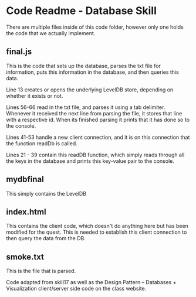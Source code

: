 # Code Readme - Database Skill

There are multiple files inside of this code folder, however only one holds the code that we actually implement.

## final.js
This is the code that sets up the database, parses the txt file for information, puts this information in the database, and then queries this data.

Line 13 creates or opens the underlying LevelDB store, depending on whether it exists or not.

Lines 56-66 read in the txt file, and parses it using a tab delimiter. Whenever it received the next line from parsing the file, it stores that line with a respective id. When its finished parsing it prints that it has done so to the console. 

Lines 41-53 handle a new client connection, and it is on this connection that the function readDb is called.

Lines 21 - 39 contain this readDB function, which simply reads through all the keys in the database and prints this key-value pair to the console.

## mydbfinal 
This simply contains the LevelDB

## index.html 
This contains the client code, which doesn't do anything here but has been modified for the quest. This is needed to establish this client connection to then query the data from the DB.

## smoke.txt 
This is the file that is parsed. 

Code adapted from skill17 as well as the Design Pattern – Databases + Visualization client/server side code on the class website.
